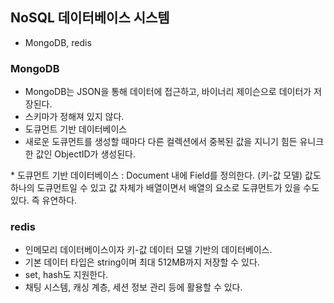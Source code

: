 ## NoSQL 데이터베이스 시스템

- MongoDB, redis

### MongoDB

- MongoDB는 JSON을 통해 데이터에 접근하고, 바이너리 제이슨으로 데이터가 저장된다.
- 스키마가 정해져 있지 않다.
- 도큐먼트 기반 데이터베이스
- 새로운 도큐먼트를 생성할 때마다 다른 컬렉션에서 중복된 값을 지니기 힘든 유니크한 값인 ObjectID가 생성된다.

\* 도큐먼트 기반 데이터베이스 : Document 내에 Field를 정의한다. (키-값 모델) 값도 하나의 도큐먼트일 수 있고 값 자체가 배열이면서 배열의 요소로 도큐먼트가 있을 수도 있다. 즉 유연하다.

### redis

- 인메모리 데이터베이스이자 키-값 데이터 모델 기반의 데이터베이스.
- 기본 데이터 타입은 string이며 최대 512MB까지 저장할 수 있다.
- set, hash도 지원한다.
- 채팅 시스템, 캐싱 계층, 세션 정보 관리 등에 활용할 수 있다.
